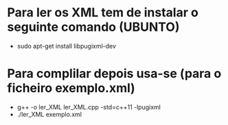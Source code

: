 # Para ler os XML tem de instalar o seguinte comando (UBUNTO)
- sudo apt-get install libpugixml-dev

# Para complilar depois usa-se (para o ficheiro exemplo.xml)
- g++ -o ler_XML ler_XML.cpp -std=c++11 -lpugixml
- ./ler_XML exemplo.xml